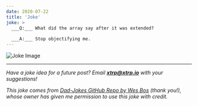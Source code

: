```yaml
---
date: 2020-07-22
title: 'Joke'
joke: >
  ___Q:___ What did the array say after it was extended?
  
  ___A:___ Stop objectifying me.
---
```


![Joke Image](https://private.xtrp.io/projects/DailyDeveloperJokes/public_image_server/images/5e1258a63bab5.png)

---
*Have a joke idea for a future post? Email **[xtrp@xtrp.io](mailto:xtrp@xtrp.io)** with your suggestions!*

*This joke comes from [Dad-Jokes GitHub Repo by Wes Bos](https://github.com/wesbos/dad-jokes) (thank you!), whose owner has given me permission to use this joke with credit.*

<!-- 
Joke text:
**Q:** What did the array say after it was extended?

**A:** Stop objectifying me.
 -->

